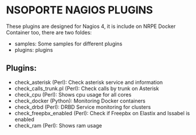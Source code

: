 # NSOPORTE NAGIOS PLUGINS

These plugins are designed for Nagios 4, it is include on NRPE Docker Container too, there are two foldes:

- samples: Some samples for different plugins
- plugins: plugins 





## Plugins:

- check_asterisk (Perl): Check asterisk service and information 
- check_calls_trunk.pl (Perl): Check calls by trunk on Asterisk 
- check_cpu (Perl): Shows cpu usage for all cores
- check_docker (Python): Monitoring Docker containers 
- check_drbd (Perl): DRBD Service monitoring for clusters 
- check_freepbx_enabled (Perl): Check if Freepbx on Elastix and Issabel is enabled 
- check_ram (Perl): Shows ram usage 
